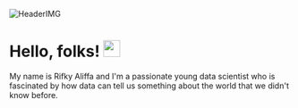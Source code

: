 ![HeaderIMG](https://pbs.twimg.com/profile_banners/403266677/1594057840/1500x500)

# Hello, folks! <img src="https://raw.githubusercontent.com/MartinHeinz/MartinHeinz/master/wave.gif" width="30px">

My name is Rifky Aliffa and I'm a passionate young data scientist who is fascinated by how data can tell us something about the world that we didn't know before.


<!---
Penzragon/Penzragon is a ✨ special ✨ repository because its `README.md` (this file) appears on your GitHub profile.
You can click the Preview link to take a look at your changes.
--->
